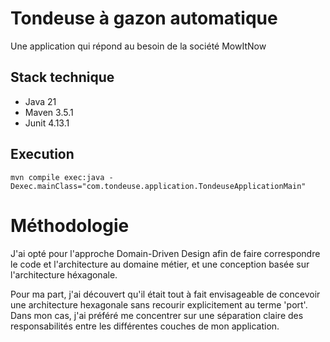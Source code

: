# Tondeuse à gazon automatique

Une application qui répond au besoin de la société MowItNow

## Stack technique

* Java 21
* Maven 3.5.1
* Junit 4.13.1

## Execution

```shell
mvn compile exec:java -Dexec.mainClass="com.tondeuse.application.TondeuseApplicationMain"
```
# Méthodologie

J'ai opté pour l'approche Domain-Driven Design afin de faire correspondre le code et 
l'architecture au domaine métier, et une conception basée sur l'architecture héxagonale.

Pour ma part, 
j'ai découvert qu'il était tout à fait envisageable de concevoir une architecture hexagonale sans recourir explicitement au terme 'port'. Dans mon cas, j'ai préféré me concentrer sur une séparation claire des responsabilités entre les différentes couches de mon application.